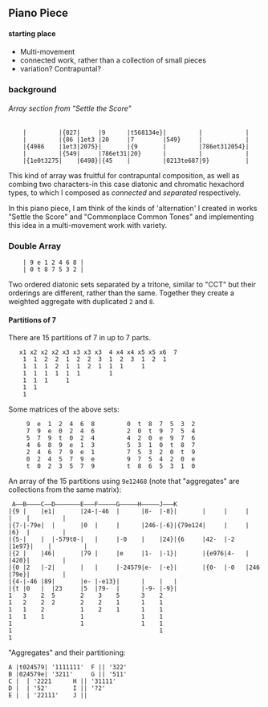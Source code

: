 ## Piano Piece 

#### starting place
- Multi-movement
- connected work, rather than a collection of small pieces
- variation? Contrapuntal?

### background
###### Array section from "Settle the Score"

		|         |{027|     |9      |t568134e}|         |            |
		|         |{86 |1et3 |20     |7        |549}     |            |
		|{4986    |1et3|2075}|       |{9       |         |786et312054}|
		|         |{549|     |786et31|20}      |         |            |
		|{1e0t3275|    |6498}|{45    |         |0213te687|9}          |

This kind of array was fruitful for contrapuntal composition, as well as combing two characters-in this case diatonic and chromatic hexachord types, to which I composed as *connected* and *separated* respectively. 

In this piano piece, I am think of the kinds of 'alternation' I created in works "Settle the Score" and "Commonplace Common Tones" and implementing this idea in a multi-movement work with variety.

### Double Array

		| 9 e 1 2 4 6 8 |
		| 0 t 8 7 5 3 2 |

Two ordered diatonic sets separated by a tritone, similar to "CCT" but their orderings are different, rather than the same. Together they create a weighted aggregate with duplicated `2` and `8`.

#### Partitions of 7
There are 15 partitions of 7 in up to 7 parts.

	   x1 x2 x2 x2 x3 x3 x3 x3  4 x4 x4 x5 x5 x6  7
	    1  1  2  2  1  2  2  3  1  2  3  1  2  1
	    1  1  1  2  1  1  2  1  1  1     1
	    1  1  1  1  1  1        1  
	    1  1  1     1  
	    1  1  
	    1
			

Some matrices of the above sets:				 
				 
		 9  e  1  2  4  6  8         0  t  8  7  5  3  2
		 7  9  e  0  2  4  6         2  0  t  9  7  5  4
		 5  7  9  t  0  2  4         4  2  0  e  9  7  6
		 4  6  8  9  e  1  3         5  3  1  0  t  8  7
		 2  4  6  7  9  e  1         7  5  3  2  0  t  9 
		 0  2  4  5  7  9  e         9  7  5  4  2  0  e
		 t  0  2  3  5  7  9         t  8  6  5  3  1  0

An array of the 15 partitions using `9e12468` (note that "aggregates" are collections from the same matrix):

	 A——B————C——D———————E———F—————G—————H—————J———K
	|{9 |    |e1|       |24-|-46  |      |8-  |-8}|       |     |     |     |    |         |
	|{7-|-79e|  |       |0  |     |      |246-|-6}|{79e124|     |     |     |6}  |         |
	|{5-|    |  |-579t0-|   |     |-0    |    |24}|{6     |42-  |-2   |1e97}|    |         |
	|{2 |    |46|       |79 |     |e     |1-  |-1}|       |{e976|4-   |     |420}|         |
	|{0 |2   |-2|       |   |     |-24579|e-  |-e}|       |{0-  |-0   |246  |79e}|         |
	|{4-|-46 |89|       |e- |-e13}|      |    |   | 
	|{t |0   |  |23     |5  |79-  |      |-9- |-9}|
	1   3    2  5       2    3    5      3    2
	1   2    2  2       2    2    1      1    1
	1   1    2          1    2    1      1    1 
	1   1    1          1                1    1
	1                   1                1    1
	1                                         1
	1

"Aggregates" and their partitioning:

	A |t024579| '1111111'  F || '322'
	B |024579e| '3211'     G || '511'
	C |  | '2221      H || '31111'
	D |  | '52'       I || '?2'
	E |  | '22111'    J ||
	
	
